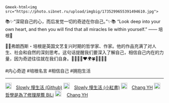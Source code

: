 `Gmeek-html<img src="https://photo.sibnet.ru/upload/imgbig/1735299655391494610.jpg">`

📚✨“深窥自己的心，而后发觉一切的奇迹在你自己。”✨📚
“Look deep into your own heart, and then you will find that all miracles lie within yourself.”
—— 培根🌟
	
🌈📖弗朗西斯・培根是英国文艺复兴时期的哲学家、作家。他的作品充满了对人生、社会和自然的深刻思考。这句话提醒我们要深入了解自己，相信自己内在的力量，因为奇迹往往就在我们自身。💪🎯✨🌈❤️🌍🍀🐾🚀🎉🎨
	
#内心奇迹 #培根名言 #相信自己 #拥抱生活 

----------------------------------------------------------------------------------------

<img src="https://photo.sibnet.ru/upload/img/1735307843341494610.jpg" width="20" height="20">　[Slowly 慢生活 (Github)](https://lacoutume.github.io/)
<img src="https://photo.sibnet.ru/upload/img/1735307482461494610.jpg" width="20" height="20">　[Slowly 慢生活 (小紅書)](https://www.xiaohongshu.com/user/profile/6255629e000000000d0325e1)
<img src="https://photo.sibnet.ru/upload/imggreat/1735306716721494611.jpg" width="20" height="20">　[Chang YH](https://www.zhihu.com/people/21-22-91-42-79)
<img src="https://photo.sibnet.ru/upload/img/1735307463491494610.jpg" width="20" height="20">　[哲學是為了修理屋簷 BiLi](https://space.bilibili.com/1703497042/?spm_id_from=333.999.0.0)
<img src="https://photo.sibnet.ru/upload/img/1735307521391494610.jpg" width="20" height="20"> 　[Chang YH](https://www.youtube.com/@zulallamuahai/videos)
